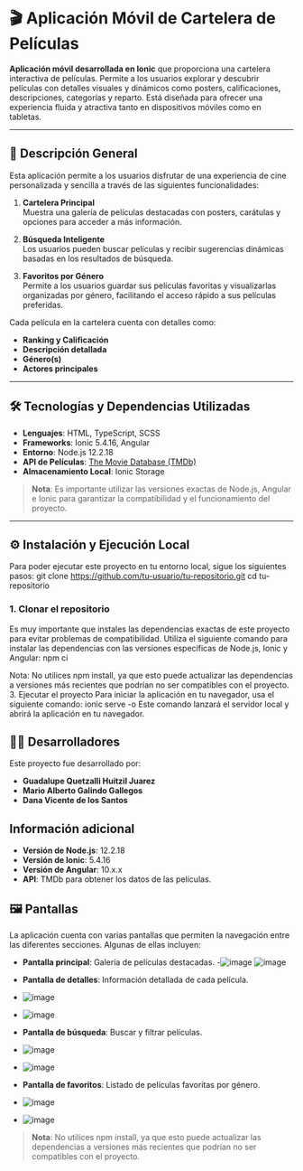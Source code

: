 # 🎬 Aplicación Móvil de Cartelera de Películas

**Aplicación móvil desarrollada en Ionic** que proporciona una cartelera interactiva de películas. Permite a los usuarios explorar y descubrir películas con detalles visuales y dinámicos como posters, calificaciones, descripciones, categorías y reparto. Está diseñada para ofrecer una experiencia fluida y atractiva tanto en dispositivos móviles como en tabletas.

---

## 🚀 Descripción General

Esta aplicación permite a los usuarios disfrutar de una experiencia de cine personalizada y sencilla a través de las siguientes funcionalidades:

1. **Cartelera Principal**  
   Muestra una galería de películas destacadas con posters, carátulas y opciones para acceder a más información.

2. **Búsqueda Inteligente**  
   Los usuarios pueden buscar películas y recibir sugerencias dinámicas basadas en los resultados de búsqueda.

3. **Favoritos por Género**  
   Permite a los usuarios guardar sus películas favoritas y visualizarlas organizadas por género, facilitando el acceso rápido a sus películas preferidas.

Cada película en la cartelera cuenta con detalles como:  
- **Ranking y Calificación**
- **Descripción detallada**
- **Género(s)**
- **Actores principales**

---

## 🛠️ Tecnologías y Dependencias Utilizadas

- **Lenguajes**: HTML, TypeScript, SCSS
- **Frameworks**: Ionic 5.4.16, Angular
- **Entorno**: Node.js 12.2.18
- **API de Películas**: [The Movie Database (TMDb)](https://www.themoviedb.org/)
- **Almacenamiento Local**: Ionic Storage

> **Nota**: Es importante utilizar las versiones exactas de Node.js, Angular e Ionic para garantizar la compatibilidad y el funcionamiento del proyecto.

---

## ⚙️ Instalación y Ejecución Local

Para poder ejecutar este proyecto en tu entorno local, sigue los siguientes pasos:
git clone https://github.com/tu-usuario/tu-repositorio.git
cd tu-repositorio

### 1. Clonar el repositorio
Es muy importante que instales las dependencias exactas de este proyecto para evitar problemas de compatibilidad. Utiliza el siguiente comando para instalar las dependencias con las versiones específicas de Node.js, Ionic y Angular: npm ci

Nota: No utilices npm install, ya que esto puede actualizar las dependencias a versiones más recientes que podrían no ser compatibles con el proyecto.
3. Ejecutar el proyecto
Para iniciar la aplicación en tu navegador, usa el siguiente comando: ionic serve -o  Este comando lanzará el servidor local y abrirá la aplicación en tu navegador.


## 🧑‍💻 Desarrolladores

Este proyecto fue desarrollado por:

- **Guadalupe Quetzalli Huitzil Juarez** 
- **Mario Alberto Galindo Gallegos** 
- **Dana Vicente de los Santos** 

## Información adicional

- **Versión de Node.js**: 12.2.18
- **Versión de Ionic**: 5.4.16
- **Versión de Angular**: 10.x.x
- **API**: TMDb para obtener los datos de las películas.

## 🖼️ Pantallas

La aplicación cuenta con varias pantallas que permiten la navegación entre las diferentes secciones. Algunas de ellas incluyen:

- **Pantalla principal**: Galería de películas destacadas.
-![image](https://github.com/user-attachments/assets/f5a8ed0d-56ba-473a-ae94-41c1b75832a7)
![image](https://github.com/user-attachments/assets/cf1fe92b-e7ab-4a14-84e0-4426d0715ae0)

- **Pantalla de detalles**: Información detallada de cada película.
- ![image](https://github.com/user-attachments/assets/57c374a9-fdb3-4d45-9e20-8eabd99af8ba)
- ![image](https://github.com/user-attachments/assets/a46c157b-2b44-460a-b2d9-5b0f78f72925)

- **Pantalla de búsqueda**: Buscar y filtrar películas.
- ![image](https://github.com/user-attachments/assets/0b341a9f-eaf4-4ff0-bb1e-f03e89de494c)
- ![image](https://github.com/user-attachments/assets/e9a757a2-b5bb-40d5-9247-07cb1c594948)

- **Pantalla de favoritos**: Listado de películas favoritas por género.
- ![image](https://github.com/user-attachments/assets/49273596-4060-4721-b10f-830c7d9793a2)
- ![image](https://github.com/user-attachments/assets/9aa66993-97fe-4786-b4f5-4b1fa946e055)



>**Nota**:  No utilices npm install, ya que esto puede actualizar las dependencias a versiones más recientes que podrían no ser compatibles con el proyecto.



